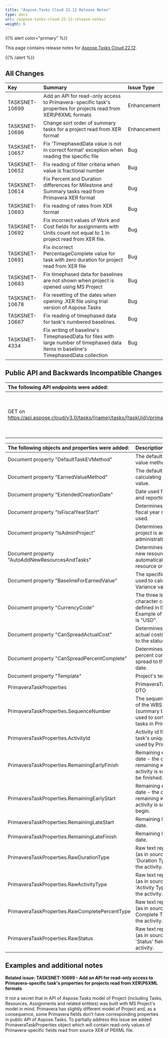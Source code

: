 ```yaml
---
title: "Aspose.Tasks Cloud 22.12 Release Notes"
type: docs
url: /aspose-tasks-cloud-22-12-release-notes/
weight: 6
---
```


{{% alert color="primary" %}} 

This page contains release notes for [Aspose.Tasks Cloud 22.12](https://products.aspose.cloud/tasks/cloud).

{{% /alert %}} 

## **All Changes**
|**Key**|**Summary**|**Issue Type**|
| :- | :- | :- |
| TASKSNET-10699 | Add an API for read-only access to Primavera-specific task's properties for projects read from XER\P6XML formats | Enhancement |
| TASKSNET-10696 | Change sort order of summary tasks for a project read from XER format | Enhancement |
| TASKSNET-10657 | Fix 'TimephasedData value is not in correct format' exception when reading the specific file | Bug |
| TASKSNET-10652 | Fix reading of filter criteria when value is fractional number | Bug |
| TASKSNET-10614 | Fix Percent and Duration differences for Milestone and Summary tasks read from Primavera XER format | Bug |
| TASKSNET-10693 | Fix reading of rates from XER format | Bug |
| TASKSNET-10692 | Fix incorrect values of Work and Cost fields for assignments with Units count not equal to 1 in project read from XER file. | Bug |
| TASKSNET-10691 | Fix incorrect PercentageComplete value for task with zero duration for project read from XER file | Bug |
| TASKSNET-10683 | Fix timephased data for baselines are not shown when project is opened using MS Project | Bug |
| TASKSNET-10678 | Fix resetting of the dates when opening .XER file using trial version of Aspose.Tasks  | Bug |
| TASKSNET-10667 | Fix reading of timephased data for task's numbered baselines. | Bug |
| TASKSNET-4334 | Fix writing of baseline's TimephasedData for files with large number of timephased data items in baseline's TimephasedData collection | Bug |

## **Public API and Backwards Incompatible Changes**
| **The following API endpoints were added:** | **Description** |
| :- | :- |
| GET on https://api.aspose.cloud/v3.0/tasks/{name}/tasks/{taskUid}/primaveraProperties | Get primavera properties for a task with the specified Uid. |

|**The following objects and properties were added:**|**Description**|
| :- | :- |
| Document property "DefaultTaskEVMethod" | The default earned value method for tasks. |
| Document property "EarnedValueMethod" | The default method for calculating earned value. |
| Document property "ExtendedCreationDate" | Date used for calculation and reporting. |
| Document property "IsFiscalYearStart" | Determines whether the fiscal year numbering is used. |
| Document property "IsAdminProject" | Determines whether a project is an administrative project. |
| Document property "AutoAddNewResourcesAndTasks" | Determines whether new resources or tasks automatically added to a resource or task pool. |
| Document property "BaselineForEarnedValue" | The specific baseline used to calculate Variance values. |
| Document property "CurrencyCode" | The three letter currency character code as defined in ISO 4217. Example of valid values is "USD". |
| Document property "CanSpreadActualCost" | Determines whether actual costs are spread to the status date. |
| Document property "CanSpreadPercentComplete" | Determines whether a percent complete is spread to the status date. |
| Document property "Template" | Project's template. |
| PrimaveraTaskProperties | PrimaveraTaskProperties DTO |
| PrimaveraTaskProperties.SequenceNumber | The sequence number of the WBS item (summary tasks). It is used to sort summary tasks in Primavera. |
| PrimaveraTaskProperties.ActivityId | Activity id field - a task's unique identifier used by Primavera. |
| PrimaveraTaskProperties.RemainingEarlyFinish | Remaining early finish date - the date when the remaining work for the activity is scheduled to be finished. |
| PrimaveraTaskProperties.RemainingEarlyStart | Remaining early start date - the date when the remaining work for the activity is scheduled to begin. |
| PrimaveraTaskProperties.RemainingLateStart | Remaining late start date. |
| PrimaveraTaskProperties.RemainingLateFinish | Remaining late finish date. |
| PrimaveraTaskProperties.RawDurationType | Raw text representation (as in source file) of 'Duration Type' field of the activity. |
| PrimaveraTaskProperties.RawActivityType | Raw text representation (as in source file) of 'Activity Type' field of the activity. |
| PrimaveraTaskProperties.RawCompletePercentType | Raw text representation (as in source file) of '% Complete Type' field of the activity. |
| PrimaveraTaskProperties.RawStatus | Raw text representation (as in source file) of 'Status' field of the activity. |

## **Examples and additional notes**

**Related issue: TASKSNET-10699 - Add an API for read-only access to Primavera-specific task's properties for projects read from XER\P6XML formats**

It not a secret that in API of Aspose.Tasks model of Project (including Tasks, Resources, Assignments and related entities) was built with MS Project's model in mind.
Primavera has slightly different model of Project and, as a consequence, some Primavera fields don't have corresponding properties in public API of Aspose.Tasks.
To partially address this issue we added PrimaveraTaskProperties object which will contain read-only values of Primavera-specific fields read from source XER of P6XML file.
